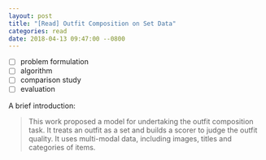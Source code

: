 ```yaml
---
layout: post
title: "[Read] Outfit Composition on Set Data"
categories: read
date: 2018-04-13 09:47:00 --0800
---
```


- [ ] problem formulation
- [ ] algorithm
- [ ] comparison study
- [ ] evaluation

A brief introduction:

> This work proposed a model for undertaking the outfit composition task.
> It treats an outfit as a set and builds a scorer to judge the outfit quality.
> It uses multi-modal data, including images, titles and categories of items.
